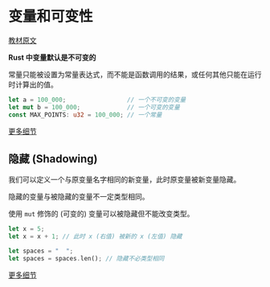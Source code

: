 # 变量和可变性

[教材原文](https://kaisery.github.io/trpl-zh-cn/ch03-01-variables-and-mutability.html)

**Rust 中变量默认是不可变的**

常量只能被设置为常量表达式，而不能是函数调用的结果，或任何其他只能在运行时计算出的值。

```rust
let a = 100_000;                 // 一个不可变的变量
let mut b = 100_000;             // 一个可变的变量
const MAX_POINTS: u32 = 100_000; // 一个常量
```

[更多细节](https://kaisery.github.io/trpl-zh-cn/ch03-01-variables-and-mutability.html#a%E5%8F%98%E9%87%8F%E5%92%8C%E5%B8%B8%E9%87%8F%E7%9A%84%E5%8C%BA%E5%88%AB)

## 隐藏 (Shadowing)

我们可以定义一个与原变量名字相同的新变量，此时原变量被新变量隐藏。

隐藏的变量与被隐藏的变量不一定类型相同。

使用 `mut` 修饰的 (可变的) 变量可以被隐藏但不能改变类型。

```rust
let x = 5;
let x = x + 1; // 此时 x (右值) 被新的 x (左值) 隐藏

let spaces = "  ";
let spaces = spaces.len(); // 隐藏不必类型相同
```

[更多细节](https://kaisery.github.io/trpl-zh-cn/ch03-01-variables-and-mutability.html#a%E9%9A%90%E8%97%8Fshadowing)
